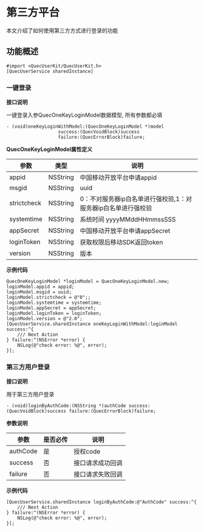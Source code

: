 # 第三方平台

本文介绍了如何使用第三方方式进行登录的功能

## 功能概述

```objc
#import <QuecUserKit/QuecUserKit.h>
[QuecUserService sharedInstance]
```

### 一键登录

**接口说明**

一键登录入参QuecOneKeyLoginModel数据模型, 所有参数都必填

```objc
- (void)oneKeyLoginWithModel:(QuecOneKeyLoginModel *)model
                   success:(QuecVoidBlock)success
                   failure:(QuecErrorBlock)failure;
```

**QuecOneKeyLoginModel属性定义**

|参数|	类型|说明|
| --- | --- | --- |
| appid | NSString |中国移动开放平台申请appid|
| msgid | NSString   |uuid|
| strictcheck | NSString   |0：不对服务器ip白名单进行强校验,1：对服务器ip白名单进行强校验|
| systemtime | NSString   |系统时间 yyyyMMddHHmmssSSS|
| appSecret | NSString       |中国移动开放平台申请appSecret|
| loginToken | NSString      |获取权限后移动SDK返回token|
| version | NSString   |版本|


**示例代码**

```objc
QuecOneKeyLoginModel *loginModel = QuecOneKeyLoginModel.new;
loginModel.appid = appid;
loginModel.msgid = uuid;
loginModel.strictcheck = @"0";;
loginModel.systemtime = systemtime;
loginModel.appSecret = appSecret;
loginModel.loginToken = loginToken;
loginModel.version = @"2.0";
[QuecUserService.sharedInstance oneKeyLoginWithModel:loginModel success:^{
    /// Next Action
} failure:^(NSError *error) {
    NSLog(@"check error: %@", error);
}];
```

### 第三方用户登录

**接口说明**

用于第三方用户登录

```objc
- (void)loginByAuthCode:(NSString *)authCode success:(QuecVoidBlock)success failure:(QuecErrorBlock)failure;
```

**参数说明**

|参数|	是否必传|说明|
| --- | --- | --- |
| authCode | 是       | 授权code         |
| success  | 否       | 接口请求成功回调 |
| failure  | 否       | 接口请求失败回调 |

**示例代码**

```objc
[QuecUserService.sharedInstance loginByAuthCode:@"AuthCode" success:^{
    /// Next Action
} failure:^(NSError *error) {
    NSLog(@"check error: %@", error);
}];
```
